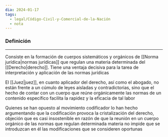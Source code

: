 ```yaml
---
dia: 2024-01-17
tags:
  - legal/Código-Civil-y-Comercial-de-la-Nación
  - nota
---
```

### Definición
---
Consiste en la formación de cuerpos sistemáticos y orgánicos de [[Norma jurídica|normas jurídicas]] que regulan una materia determinada del [[Derecho|derecho]]. Tiene una ventaja decisiva para la tarea de interpretación y aplicación de las normas jurídicas

El [[Juez|juez]], en cuanto aplicador del derecho, así como el abogado, no están frente a un cúmulo de leyes aisladas y contradictorias, sino que el hecho de contar con un cuerpo que reúne orgánicamente las normas de un contenido específico facilita la rapidez y la eficacia de tal labor

Quienes se han opuesto al movimiento codificador lo han hecho argumentando que la codificación provoca la cristalización del derecho, objeción que es casi insostenible en razón de que la reunión en un cuerpo orgánico de las normas que regulan determinada materia no impide que se introduzcan en él las modificaciones que se consideren oportunas